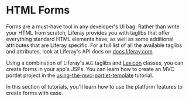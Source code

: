 # HTML Forms [](id=forms)

Forms are a must-have tool in any developer's UI bag. Rather than write
your HTML from scratch, Liferay provides you with taglibs that offer
everything standard HTML elements have, as well as some additional attributes
that are Liferay specific. For a full list of all the available taglibs and
attributes, look at Liferay's API docs on [docs.liferay.com](@platform-ref@/7.0-latest/taglibs/util-taglib)

Using a combination of Liferay's `AUI` taglibs and [Lexicon](http://liferay.github.io/lexicon/)
classes, you can create forms in your app's JSPs. You can learn how to create
an MVC portlet project in the [using-the-mvc-portlet-template](https://dev.liferay.com/develop/tutorials/-/knowledge_base/7-0/using-the-mvc-portlet-template) tutorial.

In this section of tutorials, you'll learn how to use the platform features
to create forms with ease. 
